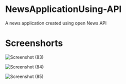 # NewsApplicationUsing-API
A news application created using open News API 

# Screenshorts


![Screenshot (83)](https://github.com/Ayush-Kumar108/NewsApplicationUsing-API/assets/117140049/cb9cfd75-f97a-4ab6-bbd4-2926f82e1c41)




![Screenshot (84)](https://github.com/Ayush-Kumar108/NewsApplicationUsing-API/assets/117140049/ccd6ed21-d042-4705-b80e-6ee2810c1b4f)




![Screenshot (85)](https://github.com/Ayush-Kumar108/NewsApplicationUsing-API/assets/117140049/9e50d064-41bf-4226-8973-2e9d8b294d9b)
